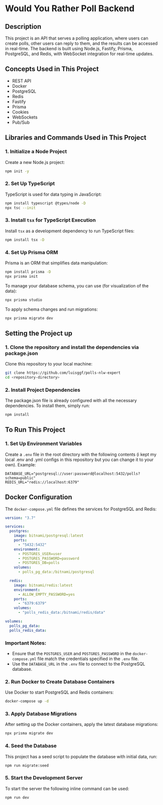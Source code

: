 # Would You Rather Poll Backend

## Description

This project is an API that serves a polling application, where users can create polls, other users can reply to them, and the results can be accessed in real-time. The backend is built using Node.js, Fastify, Prisma, PostgreSQL, and Redis, with WebSocket integration for real-time updates.

## Concepts Used in This Project

- REST API
- Docker
- PostgreSQL
- Redis
- Fastify
- Prisma
- Cookies
- WebSockets
- Pub/Sub

## Libraries and Commands Used in This Project

### 1. Initialize a Node Project

Create a new Node.js project:

```bash
npm init -y
```

### 2. Set Up TypeScript

TypeScript is used for data typing in JavaScript:

```bash
npm install typescript @types/node -D
npx tsc --init
```

### 3. Install `tsx` for TypeScript Execution

Install `tsx` as a development dependency to run TypeScript files:

```bash
npm install tsx -D
```

### 4. Set Up Prisma ORM

Prisma is an ORM that simplifies data manipulation:

```bash
npm install prisma -D
npx prisma init
```

To manage your database schema, you can use (for visualization of the data):

```bash
npx prisma studio
```

To apply schema changes and run migrations:

```bash
npx prisma migrate dev
```

## Setting the Project up

### 1. Clone the repository and install the dependencies via package.json

Clone this repository to your local machine:

```bash
git clone https://github.com/luisggf/polls-nlw-expert
cd <repository-directory>
```

### 2. Install Project Dependencies

The package.json file is already configured with all the necessary dependencies. To install them, simply run:

```bash
npm install
```

## To Run This Project

### 1. Set Up Environment Variables

Create a `.env` file in the root directory with the following contents (i kept my local .env and .yml configs in this repository but you can change it to your own). Example:

```env
DATABASE_URL="postgresql://user:password@localhost:5432/polls?schema=public"
REDIS_URL="redis://localhost:6379"
```

## Docker Configuration

The `docker-compose.yml` file defines the services for PostgreSQL and Redis:

```yaml
version: "3.7"

services:
  postgres:
    image: bitnami/postgresql:latest
    ports:
      - "5432:5432"
    environment:
      - POSTGRES_USER=user
      - POSTGRES_PASSWORD=password
      - POSTGRES_DB=polls
    volumes:
      - polls_pg_data:/bitnami/postgresql

  redis:
    image: bitnami/redis:latest
    environment:
      - ALLOW_EMPTY_PASSWORD=yes
    ports:
      - "6379:6379"
    volumes:
      - "polls_redis_data:/bitnami/redis/data"

volumes:
  polls_pg_data:
  polls_redis_data:
```

### Important Notes:

- Ensure that the `POSTGRES_USER` and `POSTGRES_PASSWORD` in the `docker-compose.yml` file match the credentials specified in the `.env` file.
- Use the `DATABASE_URL` in the `.env` file to connect to the PostgreSQL database.

### 2. Run Docker to Create Database Containers

Use Docker to start PostgreSQL and Redis containers:

```bash
docker-compose up -d
```

### 3. Apply Database Migrations

After setting up the Docker containers, apply the latest database migrations:

```bash
npx prisma migrate dev
```

### 4. Seed the Database

This project has a seed script to populate the database with initial data, run:

```bash
npm run migrate:seed
```

### 5. Start the Development Server

To start the server the following inline command can be used:

```bash
npm run dev
```

